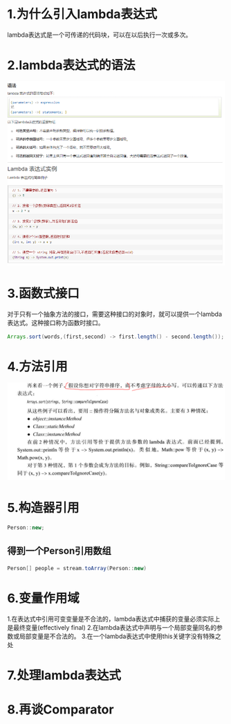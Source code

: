 # 1.为什么引入lambda表达式
lambda表达式是一个可传递的代码块，可以在以后执行一次或多次。

# 2.lambda表达式的语法
![](images/2022-03-11-20-03-14.png)
# 3.函数式接口
对于只有一个抽象方法的接口，需要这种接口的对象时，就可以提供一个lambda表达式。这种接口称为函数时接口。
```java
Arrays.sort(words,(first,second) -> first.length() - second.length());
```


# 4.方法引用
![](images/2022-03-11-20-24-56.png)


# 5.构造器引用
```java
Person::new;
```
## 得到一个Person引用数组
```java
Person[] people = stream.toArray(Person::new)
```

# 6.变量作用域
1.在表达式中引用可变变量是不合法的，lambda表达式中捕获的变量必须实际上是最终变量(effectively final)
2.在lambda表达式中声明与一个局部变量同名的参数或局部变量是不合法的。
3.在一个lambda表达式中使用this关键字没有特殊之处



# 7.处理lambda表达式




# 8.再谈Comparator




